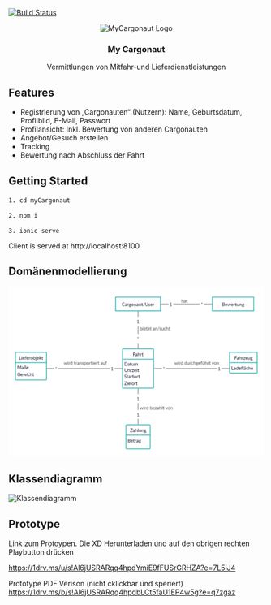 [![Build Status](https://travis-ci.com/KmSTeam3/MyCargonaut.svg?branch=dev)](https://travis-ci.com/KmSTeam3/MyCargonaut)
<p align="center">
    <img src="https://user-images.githubusercontent.com/25102414/84172668-8e66f480-aa7c-11ea-9acf-ce8ebbe3cc3c.png" alt="MyCargonaut Logo">
  </a>
</p>


<h3 align="center">My Cargonaut</h3>

<p align="center">
  Vermittlungen von Mitfahr-und Lieferdienstleistungen
</p>

## Features

- Registrierung von „Cargonauten“ (Nutzern): Name, Geburtsdatum, Profilbild, E-Mail, Passwort
- Profilansicht: Inkl. Bewertung von anderen Cargonauten
- Angebot/Gesuch erstellen
- Tracking
- Bewertung nach Abschluss der Fahrt


## Getting Started

```
1. cd myCargonaut 
```

```
2. npm i
```

```
3. ionic serve
```

<p> Client is served at http://localhost:8100 </p>


## Domänenmodellierung

![Domänendiagramm](Docu/MyCargonaut%20Domain%20Model.jpg)

## Klassendiagramm

![Klassendiagramm](Docu/myCargonaut%Klassendiagramm.jpg)


## Prototype

Link zum Protoypen. Die XD Herunterladen und auf den obrigen rechten Playbutton drücken 

https://1drv.ms/u/s!Al6jUSRARqq4hpdYmiE9fFUSrGRHZA?e=7L5iJ4

Prototype PDF Verison (nicht cklickbar und speriert)
https://1drv.ms/b/s!Al6jUSRARqq4hpdbLCt5faU1EP4w5g?e=q7zgaz
